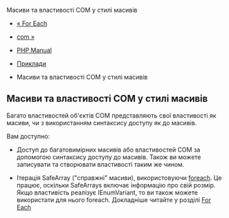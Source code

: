 Масиви та властивості COM у стилі масивів

-   [« For Each](com.examples.foreach.html)
    
-   [com »](class.com.html)
    
-   [PHP Manual](index.html)
    
-   [Приклади](com.examples.html)
    
-   Масиви та властивості COM у стилі масивів
    

## Масиви та властивості COM у стилі масивів

Багато властивостей об'єктів COM представляють свої властивості як масиви, чи з використанням синтаксису доступу як до масивів.

Вам доступно:

-   Доступ до багатовимірних масивів або властивостей COM за допомогою синтаксису доступу до масивів. Також ви можете записувати та створювати властивості таким же чином.
    
-   Ітерація SafeArray ("справжні" масиви), використовуючи [foreach](control-structures.foreach.html). Це працює, оскільки SafeArrays включає інформацію про свій розмір. Якщо властивість реалізує IEnumVariant, то ви також можете використати для нього foreach. Докладніше читайте у розділі [For Each](com.examples.foreach.html)
